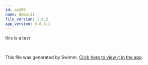 ```yaml
---
id: ao209
name: demo111
file_version: 1.0.2
app_version: 0.8.6-1
---
```


this is a test

<br/>

This file was generated by Swimm. [Click here to view it in the app](http://localhost:5000/repos/Z2l0aHViJTNBJTNBdDElM0ElM0FlcmFuLXN3aW1t/docs/ao209).